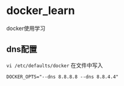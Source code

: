 # docker_learn
docker使用学习

## dns配置

```vi /etc/defaults/docker```
在文件中写入
```
DOCKER_OPTS="--dns 8.8.8.8 --dns 8.8.4.4"
```
